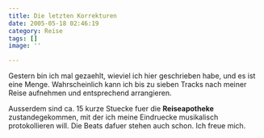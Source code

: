 ```yaml
---
title: Die letzten Korrekturen
date: 2005-05-18 02:46:19
category: Reise
tags: []
image: ''

---
```


Gestern bin ich mal gezaehlt, wieviel ich hier geschrieben habe, und es ist eine Menge. Wahrscheinlich kann ich bis zu sieben Tracks nach meiner Reise aufnehmen und entsprechend arrangieren.

Ausserdem sind ca. 15 kurze Stuecke fuer die **Reiseapotheke** zustandegekommen, mit der ich meine Eindruecke musikalisch protokollieren will. Die Beats dafuer stehen auch schon. Ich freue mich.
